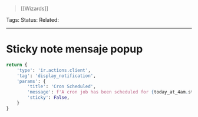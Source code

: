 > [[Wizards]]

Tags: 
Status: 
Related: 

___

# Sticky note  mensaje popup

```python
return {  
    'type': 'ir.actions.client',  
    'tag': 'display_notification',  
    'params': {  
        'title': 'Cron Scheduled',  
        'message': f'A cron job has been scheduled for {today_at_4am.strftime("%Y-%m-%d %H:%M:%S")}',  
        'sticky': False,  
    }  
}
```